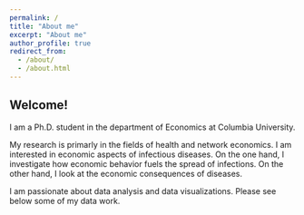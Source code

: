 ```yaml
---
permalink: /
title: "About me"
excerpt: "About me"
author_profile: true
redirect_from: 
  - /about/
  - /about.html
---
```


## Welcome!

I am a Ph.D. student in the department of Economics at Columbia University. 

My research is primarly in the fields of health and network economics. I am interested in economic aspects of infectious diseases. On the one hand, I investigate how economic behavior fuels the spread of infections. On the other hand, I look at the economic consequences of diseases. 

I am passionate about data analysis and data visualizations. Please see below some of my data work.
